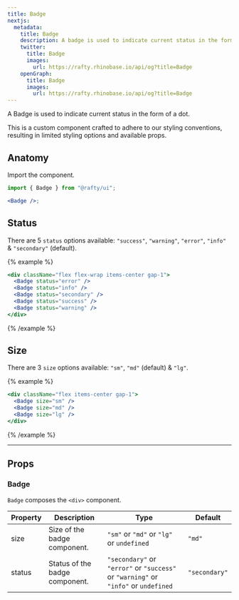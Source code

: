 ```yaml
---
title: Badge
nextjs:
  metadata:
    title: Badge
    description: A badge is used to indicate current status in the form of a dot.
    twitter:
      title: Badge
      images:
        url: https://rafty.rhinobase.io/api/og?title=Badge
    openGraph:
      title: Badge
      images:
        url: https://rafty.rhinobase.io/api/og?title=Badge
---
```


A Badge is used to indicate current status in the form of a dot.

This is a custom component crafted to adhere to our styling conventions, resulting in limited styling options and available props.

## Anatomy

Import the component.

```jsx
import { Badge } from "@rafty/ui";

<Badge />;
```

## Status

There are 5 `status` options available: `"success"`, `"warning"`, `"error"`, `"info"` & `"secondary"` (default).

{% example %}

```jsx
<div className="flex flex-wrap items-center gap-1">
  <Badge status="error" />
  <Badge status="info" />
  <Badge status="secondary" />
  <Badge status="success" />
  <Badge status="warning" />
</div>
```

{% /example %}

## Size

There are 3 `size` options available: `"sm"`, `"md"` (default) & `"lg"`.

{% example %}

```jsx
<div className="flex items-center gap-1">
  <Badge size="sm" />
  <Badge size="md" />
  <Badge size="lg" />
</div>
```

{% /example %}

---

## Props

### Badge

`Badge` composes the `<div>` component.

| Property | Description                    | Type                                                                                | Default       |
| -------- | ------------------------------ | ----------------------------------------------------------------------------------- | ------------- |
| size     | Size of the badge component.   | `"sm"` or `"md"` or `"lg"` or `undefined`                                           | `"md"`        |
| status   | Status of the badge component. | `"secondary"` or `"error"` or `"success"` or `"warning"` or `"info"` or `undefined` | `"secondary"` |
